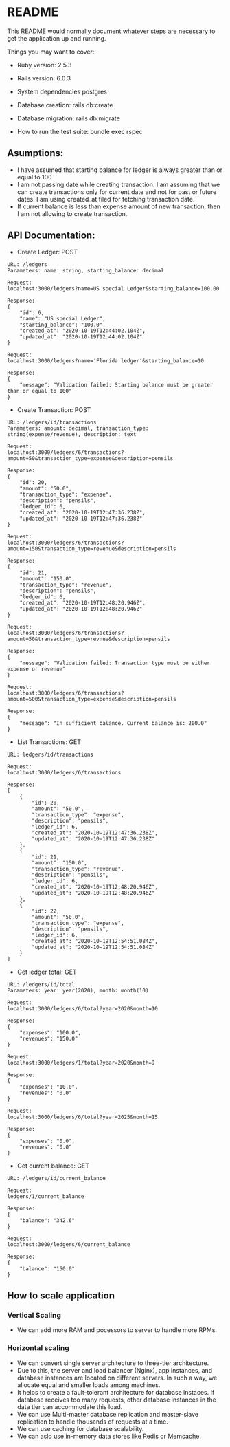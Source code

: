 # README

This README would normally document whatever steps are necessary to get the
application up and running.

Things you may want to cover:

* Ruby version: 2.5.3

* Rails version: 6.0.3

* System dependencies postgres 

* Database creation: rails db:create

* Database migration: rails db:migrate

* How to run the test suite: bundle exec rspec 

## Asumptions:

* I have assumed that starting balance for ledger is always greater than or equal to 100
* I am not passing date while creating transaction. I am assuming that we can create transactions only for current date and not for past or future dates. 
I am using created_at filed for fetching transaction date.
* If current balance is less than expense amount of new transaction, then I am not allowing to create transaction. 


## API Documentation:

* Create Ledger: POST
```
URL: /ledgers
Parameters: name: string, starting_balance: decimal

Request:
localhost:3000/ledgers?name=US special Ledger&starting_balance=100.00

Response:
{
    "id": 6,
    "name": "US special Ledger",
    "starting_balance": "100.0",
    "created_at": "2020-10-19T12:44:02.104Z",
    "updated_at": "2020-10-19T12:44:02.104Z"
}

Request:
localhost:3000/ledgers?name='Florida ledger'&starting_balance=10

Response:
{
    "message": "Validation failed: Starting balance must be greater than or equal to 100"
}
```

* Create Transaction: POST
```
URL: /ledgers/id/transactions
Parameters: amount: decimal, transaction_type: string(expense/revenue), description: text

Request:
localhost:3000/ledgers/6/transactions?amount=50&transaction_type=expense&description=pensils

Response:
{
    "id": 20,
    "amount": "50.0",
    "transaction_type": "expense",
    "description": "pensils",
    "ledger_id": 6,
    "created_at": "2020-10-19T12:47:36.238Z",
    "updated_at": "2020-10-19T12:47:36.238Z"
}

Request:
localhost:3000/ledgers/6/transactions?amount=150&transaction_type=revenue&description=pensils

Response:
{
    "id": 21,
    "amount": "150.0",
    "transaction_type": "revenue",
    "description": "pensils",
    "ledger_id": 6,
    "created_at": "2020-10-19T12:48:20.946Z",
    "updated_at": "2020-10-19T12:48:20.946Z"
}

Request:
localhost:3000/ledgers/6/transactions?amount=50&transaction_type=revnue&description=pensils

Response:
{
    "message": "Validation failed: Transaction type must be either expense or revenue"
}

Request:
localhost:3000/ledgers/6/transactions?amount=500&transaction_type=expense&description=pensils

Response:
{
    "message": "In sufficient balance. Current balance is: 200.0"
}
```

* List Transactions: GET
```
URL: ledgers/id/transactions

Request:
localhost:3000/ledgers/6/transactions

Response:
[
    {
        "id": 20,
        "amount": "50.0",
        "transaction_type": "expense",
        "description": "pensils",
        "ledger_id": 6,
        "created_at": "2020-10-19T12:47:36.238Z",
        "updated_at": "2020-10-19T12:47:36.238Z"
    },
    {
        "id": 21,
        "amount": "150.0",
        "transaction_type": "revenue",
        "description": "pensils",
        "ledger_id": 6,
        "created_at": "2020-10-19T12:48:20.946Z",
        "updated_at": "2020-10-19T12:48:20.946Z"
    },
    {
        "id": 22,
        "amount": "50.0",
        "transaction_type": "expense",
        "description": "pensils",
        "ledger_id": 6,
        "created_at": "2020-10-19T12:54:51.084Z",
        "updated_at": "2020-10-19T12:54:51.084Z"
    }
]
```

* Get ledger total: GET
```
URL: /ledgers/id/total
Parameters: year: year(2020), month: month(10)

Request:
localhost:3000/ledgers/6/total?year=2020&month=10

Response:
{
    "expenses": "100.0",
    "revenues": "150.0"
}

Request:
localhost:3000/ledgers/1/total?year=2020&month=9

Response:
{
    "expenses": "10.0",
    "revenues": "0.0"
}

Request:
localhost:3000/ledgers/6/total?year=2025&month=15

Response:
{
    "expenses": "0.0",
    "revenues": "0.0"
}
```

* Get current balance: GET
```
URL: /ledgers/id/current_balance

Request:
ledgers/1/current_balance

Response:
{
    "balance": "342.6"
}

Request:
localhost:3000/ledgers/6/current_balance

Response:
{
    "balance": "150.0"
}
```

## How to scale application

### Vertical Scaling

* We can add more RAM and pocessors to server to handle more RPMs.

### Horizontal scaling

* We can convert single server architecture to three-tier architecture.
* Due to this, the server and load balancer (Nginx), app instances, and database instances are located on different servers. In such a way, we allocate equal and smaller loads among machines.
* It helps to create a fault-tolerant architecture for database instaces. If database receives too many requests, other database instances in the data tier can accommodate this load.
* We can use Multi-master database replication and master-slave replication to handle thousands of requests at a time.
* We can use caching for database scalability.
* We can aslo use in-memory data stores like Redis or Memcache.

